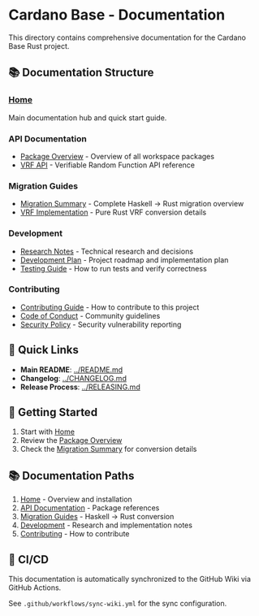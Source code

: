 # Cardano Base - Documentation

This directory contains comprehensive documentation for the Cardano Base Rust project.

## 📚 Documentation Structure

### [Home](Home.md)

Main documentation hub and quick start guide.

### API Documentation

- [Package Overview](api/Packages.md) - Overview of all workspace packages
- [VRF API](api/VRF-API.md) - Verifiable Random Function API reference

### Migration Guides

- [Migration Summary](migration/Migration-Summary.md) - Complete Haskell → Rust migration overview
- [VRF Implementation](migration/VRF-Implementation.md) - Pure Rust VRF conversion details

### Development

- [Research Notes](development/Research-Notes.md) - Technical research and decisions
- [Development Plan](development/Development-Plan.md) - Project roadmap and implementation plan
- [Testing Guide](development/Testing-Guide.md) - How to run tests and verify correctness

### Contributing

- [Contributing Guide](contributing/CONTRIBUTING.md) - How to contribute to this project
- [Code of Conduct](contributing/CODE-OF-CONDUCT.md) - Community guidelines
- [Security Policy](contributing/SECURITY.md) - Security vulnerability reporting

## 🚀 Quick Links

- **Main README**: [../README.md](../README.md)
- **Changelog**: [../CHANGELOG.md](../CHANGELOG.md)
- **Release Process**: [../RELEASING.md](../RELEASING.md)

## 📖 Getting Started

1. Start with [Home](Home.md)
2. Review the [Package Overview](api/Packages.md)
3. Check the [Migration Summary](migration/Migration-Summary.md) for conversion details

## 📚 Documentation Paths

1. [Home](Home.md) - Overview and installation
2. [API Documentation](api/) - Package references
3. [Migration Guides](migration/) - Haskell → Rust conversion
4. [Development](development/) - Research and implementation notes
5. [Contributing](contributing/) - How to contribute


## 🔄 CI/CD

This documentation is automatically synchronized to the GitHub Wiki via GitHub Actions.

See `.github/workflows/sync-wiki.yml` for the sync configuration.
